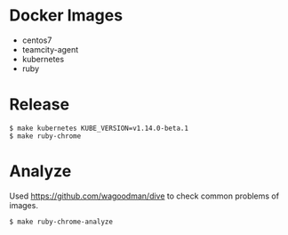 # Docker Images

- centos7
- teamcity-agent
- kubernetes
- ruby

# Release

```
$ make kubernetes KUBE_VERSION=v1.14.0-beta.1
$ make ruby-chrome
```

# Analyze

Used https://github.com/wagoodman/dive to check common problems of images.


```shell
$ make ruby-chrome-analyze
```
